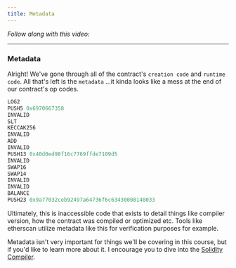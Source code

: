 ```yaml
---
title: Metadata
---
```


_Follow along with this video:_

---

### Metadata

Alright! We've gone through all of the contract's `creation code` and `runtime code`. All that's left is the `metadata` ...it kinda looks like a mess at the end of our contract's op codes.

```js
LOG2
PUSH5 0x6970667358
INVALID
SLT
KECCAK256
INVALID
ADD
INVALID
PUSH13 0x40d0ed98f16c7769ffde7109d5
INVALID
SWAP16
SWAP14
INVALID
INVALID
BALANCE
PUSH23 0x9a77032ceb92497a64736f6c63430008140033
```

Ultimately, this is inaccessible code that exists to detail things like compiler version, how the contract was compiled or optimized etc. Tools like etherscan utilize metadata like this for verification purposes for example.

Metadata isn't very important for things we'll be covering in this course, but if you'd like to learn more about it. I encourage you to dive into the [Solidity Compiler](https://docs.soliditylang.org/en/latest/metadata.html).
